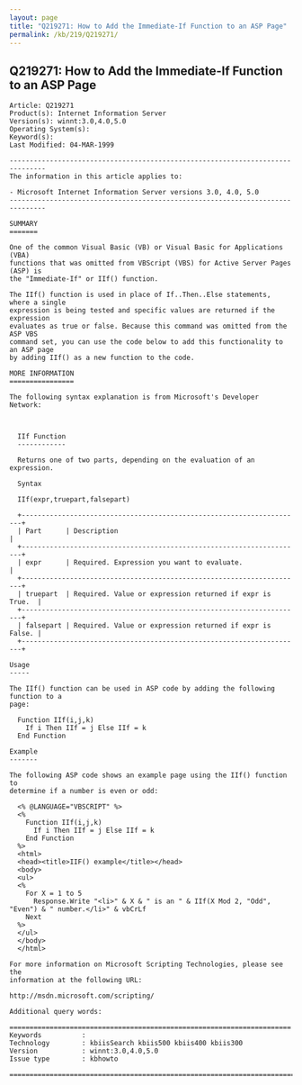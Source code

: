 ```yaml
---
layout: page
title: "Q219271: How to Add the Immediate-If Function to an ASP Page"
permalink: /kb/219/Q219271/
---
```


## Q219271: How to Add the Immediate-If Function to an ASP Page

	Article: Q219271
	Product(s): Internet Information Server
	Version(s): winnt:3.0,4.0,5.0
	Operating System(s): 
	Keyword(s): 
	Last Modified: 04-MAR-1999
	
	-------------------------------------------------------------------------------
	The information in this article applies to:
	
	- Microsoft Internet Information Server versions 3.0, 4.0, 5.0 
	-------------------------------------------------------------------------------
	
	SUMMARY
	=======
	
	One of the common Visual Basic (VB) or Visual Basic for Applications (VBA)
	functions that was omitted from VBScript (VBS) for Active Server Pages (ASP) is
	the "Immediate-If" or IIf() function.
	
	The IIf() function is used in place of If..Then..Else statements, where a single
	expression is being tested and specific values are returned if the expression
	evaluates as true or false. Because this command was omitted from the ASP VBS
	command set, you can use the code below to add this functionality to an ASP page
	by adding IIf() as a new function to the code.
	
	MORE INFORMATION
	================
	
	The following syntax explanation is from Microsoft's Developer Network:
	
	  
	
	  IIf Function
	  ------------
	
	  Returns one of two parts, depending on the evaluation of an expression.
	
	  Syntax
	
	  IIf(expr,truepart,falsepart)
	
	  +----------------------------------------------------------------------+
	  | Part      | Description                                              | 
	  +----------------------------------------------------------------------+
	  | expr      | Required. Expression you want to evaluate.               | 
	  +----------------------------------------------------------------------+
	  | truepart  | Required. Value or expression returned if expr is True.  | 
	  +----------------------------------------------------------------------+
	  | falsepart | Required. Value or expression returned if expr is False. | 
	  +----------------------------------------------------------------------+
	
	Usage
	-----
	
	The IIf() function can be used in ASP code by adding the following function to a
	page:
	
	  Function IIf(i,j,k)
	  	If i Then IIf = j Else IIf = k
	  End Function
	
	Example
	-------
	
	The following ASP code shows an example page using the IIf() function to
	determine if a number is even or odd:
	
	  <% @LANGUAGE="VBSCRIPT" %>
	  <%
	    Function IIf(i,j,k)
	      If i Then IIf = j Else IIf = k
	    End Function
	  %>
	  <html>
	  <head><title>IIF() example</title></head>
	  <body>
	  <ul>
	  <%
	    For X = 1 to 5
	      Response.Write "<li>" & X & " is an " & IIf(X Mod 2, "Odd", "Even") & " number.</li>" & vbCrLf
	    Next
	  %>
	  </ul>
	  </body>
	  </html>
	
	For more information on Microsoft Scripting Technologies, please see the
	information at the following URL:
	
	http://msdn.microsoft.com/scripting/
	
	Additional query words:
	
	======================================================================
	Keywords          :  
	Technology        : kbiisSearch kbiis500 kbiis400 kbiis300
	Version           : winnt:3.0,4.0,5.0
	Issue type        : kbhowto
	
	=============================================================================
	
